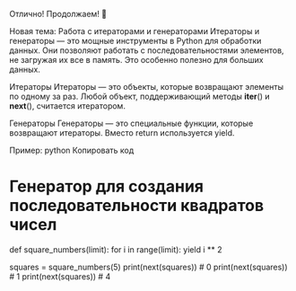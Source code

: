 Отлично! Продолжаем! 🚀

Новая тема: Работа с итераторами и генераторами
Итераторы и генераторы — это мощные инструменты в Python для обработки данных. Они позволяют работать с последовательностями элементов, не загружая их все в память. Это особенно полезно для больших данных.

Итераторы
Итераторы — это объекты, которые возвращают элементы по одному за раз. Любой объект, поддерживающий методы __iter__() и __next__(), считается итератором.

Генераторы
Генераторы — это специальные функции, которые возвращают итераторы. Вместо return используется yield.

Пример:
python
Копировать код
# Генератор для создания последовательности квадратов чисел
def square_numbers(limit):
    for i in range(limit):
        yield i ** 2

squares = square_numbers(5)
print(next(squares))  # 0
print(next(squares))  # 1
print(next(squares))  # 4